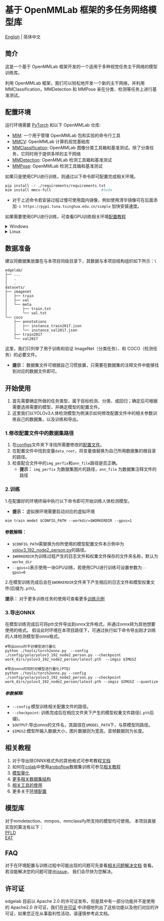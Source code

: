 # 基于 OpenMMLab 框架的多任务网络模型库

[English](./README.md) | 简体中文

## 简介

这是一个基于 OpenMMLab 框架开发的一个适用于多种视觉任务主干网络的模型训练库。

利用 OpenMMLab 框架，我们可以轻松地开发一个新的主干网络，并利用 MMClassification，MMDetection 和 MMPose 来在分类、检测等任务上进行基准测试。

## 配置环境

运行环境需要 [PyTorch](https://pytorch.org/get-started/locally/) 和以下 OpenMMLab 仓库:

- [MIM](https://github.com/open-mmlab/mim): 一个用于管理 OpenMMLab 包和实验的命令行工具
- [MMCV](https://github.com/open-mmlab/mmcv): OpenMMLab 计算机视觉基础库
- [MMClassification](https://github.com/open-mmlab/mmclassification): OpenMMLab 图像分类工具箱和基准测试。除了分类任务，它同时用于提供多样的主干网络
- [MMDetection](https://github.com/open-mmlab/mmdetection): OpenMMLab 检测工具箱和基准测试
- [MMPose](https://github.com/open-mmlab/mmpose): OpenMMLab 检测工具箱和基准测试

如果只是使用CPU进行训练，则通过以下命令即可配置完成相关环境。

```bash
pip install -r ./requirements/requirements.txt    
mim install mmcv-full                       #todo
```

- 对于上述命令若安装过程过慢可使用国内镜像，例如使用清华镜像可在后面添加`-i https://pypi.tuna.tsinghua.edu.cn/simple` 加快安装速度。

如果需要使用GPU进行训练，可查看GPU训练相关环境[配置教程](./docs/zh_cn/get_started.md)

<details>
<summary>Windows</summary>

将本仓库克隆至本地后进入本项目文件夹，同时将本项目文件夹路径添加至环境变量中，变量名为PYTHONPATH，添加完成后可执行以下命令查看是否添加成功。

```bash
set PYTHONPATH
```

若显示本项目地址路径表明添加成功。
</details>

<details>
<summary>Linux</summary>

同样需要将本项目的文件路径添加至系统环境变量中，变量名为PYTHONPATH，其可通过修改~/.bashrc 文件以保证在后续新终端中可用。
在终端中依次执行以下命令即可：

```bash
echo export PYTHONPATH=`pwd`:\$PYTHONPATH >> ~/.bashrc
source ~/.bashrc
```

</details>

## 数据准备

建议将数据集放置在与本项目同级目录下，其数据与本项目结构组织如下所示：\

```text
edgelab/
├── ...
│   .
│   .
datasets/
├── imagenet
│   ├── train
│   ├── val
│   └── meta
│       ├── train.txt
│       └── val.txt
└── coco
    ├── annotations
    │   ├── instance_train2017.json
    │   └── instance_val2017.json
    ├── train2017
    └── val2017
```

这里，我们只列举了用于训练和验证 ImageNet（分类任务）、和 COCO（检测任务）的必要文件。

- **提示：** 数据集文件可根据自己习惯放置，只需要在数据集的注释文件中能够找到对应的数据文件即可。

## 开始使用

1. 首先需要确定所做的任务类型，属于目标检测、分类、或回归；确定后可根据需要选择需要的模型，并确定模型的配置文件。
2. 这里我们以YOLOv3人体检测模型为例演示如何修改配置文件中的相关参数训练自己的数据集，以及训练和导出。

### 1.修改配置文件中的数据集路径

1. 在[configs](./configs)文件夹下寻找所需要修改的[配置文件](./configs/yolo/yolov3_192_node2_person.py)。
2. 在配置文件中找到变量`data_root`，将变量值替换为自己所用数据集的根目录的路径。
3. 检查配合文件中的`img_perfix`和`ann_file`路径是否正确。
    - **提示：** `img_perfix` 为数据集图片的路径，`ann_file` 为数据集注释文件的路径

### 2.训练

1.在配置好的环境终端中执行以下命令即可开始训练人体检测模型。

- **提示：** 虚拟换环境需要启动对应的虚拟环境

```shell
mim train mmdet $CONFIG_PATH --workdir=$WORKERDIR --gpus=1
```

#### 参数解释：

- `$CONFIG_PATH`需替换为你所使用的模型配置文件本示例中为[yolov3_192_node2_person.py](./configs/yolo/yolov3_192_node2_person.py)的路径。
- `$WORKERDIR`为训练过程产生的日志文件和权重文件保存的文件夹名称，默认为`worke_dir`
- `--gpus=1`表示使用一块GPU训练，若使用CPU进行训练可设置参数为`--gpus=0`

2.在模型训练完成后会在`$WORKERDIR`文件夹下产生相应的日志文件和模型权重文件(后缀为`.pth`)。

**提示：** 对于更多训练任务的使用可查看更多[训练示例](./docs/zh_cn/train_example.md)

### 3.导出ONNX

在模型训练完成后可将pth文件导出到onnx文件格式，并通过onnx转为其他想要使用的格式。
假设此时环境在本项目路径下，可通过执行如下命令导出刚才训练的人体检测模型至onnx格式。

```shell
#导出onnx时不对模型进行量化
python ./tools/torch2onnx.py  --config ./config/yolo/yolov3_192_node2_person.py --checkpoint work_dirs/yolov3_192_node2_person/latest.pth  --imgsz $IMGSZ 

#导出onnx时同时对模型进行量化(PTQ)
python ./tools/torch2onnx.py --config ./config/yolo/yolov3_192_node2_person.py --checkpoint work_dirs/yolov3_192_node2_person/latest.pth --imgsz $IMGSZ --quantize
```

##### 参数解释:

- `--config`:模型训练相关配置文件的路径。
- `--checkpoint`: 训练完成后在相应文件夹下产生的模型权重文件路径(`.pth`后缀)。
- `$OUTPUT`:导出onnx的文件名，其路径在`$MODEL_PATH`下，与原模型同路径。
- `$IMGSZ`:模型所输入数据大小，图片数据则为宽高，音频数据则为长度。

## 相关教程

1. 对于导出除ONNX格式外的其他格式可参考教程[文档](./docs/zh_cn/tutorials)
2. 如何在[colab]()中使用[aroboflow](https://app.roboflow.com/)数据集训练可参见[相关教程](./docs/zh_cn/tutorials/)
3. [模型量化](./docs/zh_cn/tutorials/quantize.md)
4. [更多相关数据集结构](./docs/zh_cn/tutorials/datasets_config.md)
5. [相关工具的使用](./docs/zh_cn/tutorials/use_tools.md)
6. 更多关于[环境配置](./docs/zh_cn/tutorials/env_config.md)

## 模型库

对于mmdetection、mmpos、mmclassify所支持的模型均可使用。
本项目直接实现的算法有以下：\
[PFLD](https://arxiv.org/pdf/1902.10859.pdf)\
[EAT](https://arxiv.org/pdf/2204.11479.pdf)

## FAQ

对于在环境配置与训练过程中可能出现的问题可先查看[相关问题解决文档](./docs/zh_cn/faq.md)
查看。若没能解决您的问题可提出[issue](https://github.com/Seeed-Studio/edgelab/issues)，
我们会尽快为您解决。

## 许可证

edgelab 目前以 Apache 2.0 的许可证发布，但是其中有一部分功能并不是使用的 Apache2.0 许可证，我们在[许可证](./LICENSES.md)
中详细地列出了这些功能以及他们对应的许可证，如果您正在从事盈利性活动，请谨慎参考此文档。




